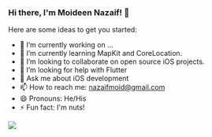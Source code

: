 ### Hi there, I'm Moideen Nazaif! 👋

Here are some ideas to get you started:

- 🔭 I’m currently working on ...
- 🌱 I’m currently learning MapKit and CoreLocation.
- 👯 I’m looking to collaborate on open source iOS projects.
- 🤔 I’m looking for help with Flutter
- 💬 Ask me about iOS development
- 📫 How to reach me: <nazaifmoid@gmail.com>
- 😄 Pronouns: He/His
- ⚡ Fun fact: I'm nuts!

<img src="https://github-readme-stats.vercel.app/api?username=nazaif&show_icons=true&title_color=ffffff&icon_color=bb2acf&text_color=daf7dc&bg_color=151515">
